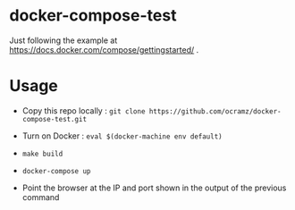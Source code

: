 # docker-compose-test

Just following the example at https://docs.docker.com/compose/gettingstarted/ .


# Usage 

* Copy this repo locally : `git clone https://github.com/ocramz/docker-compose-test.git`

* Turn on Docker : `eval $(docker-machine env default)`

* `make build`

* `docker-compose up`

* Point the browser at the IP and port shown in the output of the previous command